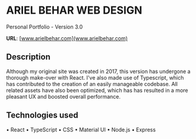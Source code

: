 # ARIEL BEHAR WEB DESIGN

Personal Portfolio - Version 3.0 

**URL**: [www.arielbehar.com](www.arielbehar.com)

## Description

Although my original site was created in 2017, this version has undergone a thorough make-over with React. I've also made use of Typescript, which has contributed to the creation of an easily manageable codebase. All related assets have also been optimized, which has has resulted in a more pleasant UX and boosted overall performance.

## Technologies used

• React • TypeScript • CSS • Material UI • Node.js • Express 
